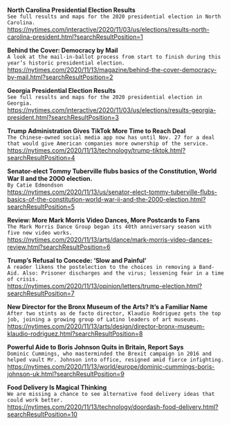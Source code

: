 **North Carolina Presidential Election Results**\
`See full results and maps for the 2020 presidential election in North Carolina.`\
https://nytimes.com/interactive/2020/11/03/us/elections/results-north-carolina-president.html?searchResultPosition=1

**Behind the Cover: Democracy by Mail**\
`A look at the mail-in-ballot process from start to finish during this year’s historic presidential election.`\
https://nytimes.com/2020/11/13/magazine/behind-the-cover-democracy-by-mail.html?searchResultPosition=2

**Georgia Presidential Election Results**\
`See full results and maps for the 2020 presidential election in Georgia.`\
https://nytimes.com/interactive/2020/11/03/us/elections/results-georgia-president.html?searchResultPosition=3

**Trump Administration Gives TikTok More Time to Reach Deal**\
`The Chinese-owned social media app now has until Nov. 27 for a deal that would give American companies more ownership of the service.`\
https://nytimes.com/2020/11/13/technology/trump-tiktok.html?searchResultPosition=4

**Senator-elect Tommy Tuberville flubs basics of the Constitution, World War II and the 2000 election.**\
`By Catie Edmondson`\
https://nytimes.com/2020/11/13/us/senator-elect-tommy-tuberville-flubs-basics-of-the-constitution-world-war-ii-and-the-2000-election.html?searchResultPosition=5

**Review: More Mark Morris Video Dances, More Postcards to Fans**\
`The Mark Morris Dance Group began its 40th anniversary season with five new video works.`\
https://nytimes.com/2020/11/13/arts/dance/mark-morris-video-dances-review.html?searchResultPosition=6

**Trump’s Refusal to Concede: ‘Slow and Painful’**\
`A reader likens the postelection to the choices in removing a Band-Aid. Also: Prisoner discharges and the virus; lessening fear in a time of crisis.`\
https://nytimes.com/2020/11/13/opinion/letters/trump-election.html?searchResultPosition=7

**New Director for the Bronx Museum of the Arts? It’s a Familiar Name**\
`After two stints as de facto director, Klaudio Rodriguez gets the top job, joining a growing group of Latino leaders of art museums.`\
https://nytimes.com/2020/11/13/arts/design/director-bronx-museum-klaudio-rodriguez.html?searchResultPosition=8

**Powerful Aide to Boris Johnson Quits in Britain, Report Says**\
`Dominic Cummings, who masterminded the Brexit campaign in 2016 and helped vault Mr. Johnson into office, resigned amid fierce infighting.`\
https://nytimes.com/2020/11/13/world/europe/dominic-cummings-boris-johnson-uk.html?searchResultPosition=9

**Food Delivery Is Magical Thinking**\
`We are missing a chance to see alternative food delivery ideas that could work better.`\
https://nytimes.com/2020/11/13/technology/doordash-food-delivery.html?searchResultPosition=10

